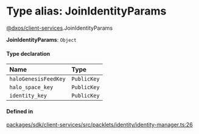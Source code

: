 # Type alias: JoinIdentityParams

[@dxos/client-services](../modules/dxos_client_services.md).JoinIdentityParams

 **JoinIdentityParams**: `Object`

#### Type declaration

| Name | Type |
| :------ | :------ |
| `haloGenesisFeedKey` | `PublicKey` |
| `halo_space_key` | `PublicKey` |
| `identity_key` | `PublicKey` |

#### Defined in

[packages/sdk/client-services/src/packlets/identity/identity-manager.ts:26](https://github.com/dxos/dxos/blob/main/packages/sdk/client-services/src/packlets/identity/identity-manager.ts#L26)

